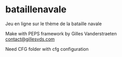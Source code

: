 # bataillenavale
Jeu en ligne sur le thème de la bataille navale

Make with PEPS framework by Gilles Vanderstraeten <contact@gillesvds.com>

Need CFG folder with cfg configuration
